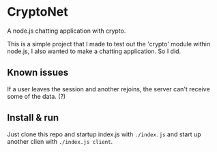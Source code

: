 CryptoNet
=========

A node.js chatting application with crypto.

This is a simple project that I made to test out the 'crypto' module within node.js, I also wanted to make a chatting application.
So I did.

## Known issues

If a user leaves the session and another rejoins, the server can't receive some of the data. (?)

## Install & run

Just clone this repo and startup index.js with `./index.js` and start up another clien with `./index.js client`.

